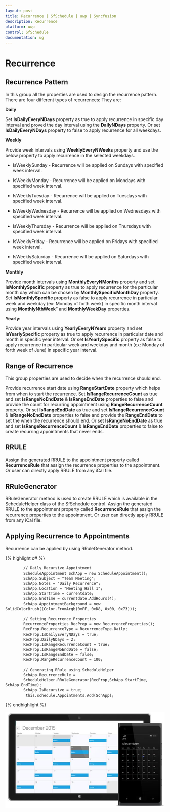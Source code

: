 ```yaml
---
layout: post
title: Recurrence | SfSchedule | uwp | Syncfusion
description: Recurrence
platform: uwp
control: SfSchedule
documentation: ug
---
```


# Recurrence

## Recurrence Pattern

In this group all the properties are used to design the recurrence pattern. There are four different types of recurrences: They are: 

**Daily**

Set **IsDailyEveryNDays** property as true to apply recurrence in specific day interval and proved the day interval using the **DailyNDays** property. Or set **IsDailyEveryNDays** property to false to apply recurrence for all weekdays.

**Weekly**

Provide week intervals using **WeeklyEveryNWeeks** property and use the below property to apply recurrence in the selected weekdays.

* IsWeeklySunday   - Recurrence will be applied on Sundays with specified week interval.

* IsWeeklyMonday - Recurrence will be applied on Mondays with specified week interval.

* IsWeeklyTuesday - Recurrence will be applied on Tuesdays with specified week interval.

* IsWeeklyWednesday - Recurrence will be applied on Wednesdays with specified week interval.

* IsWeeklyThursday - Recurrence will be applied on Thursdays with specified week interval.

* IsWeeklyFriday   - Recurrence will be applied on Fridays with specified week interval.

* IsWeeklySaturday - Recurrence will be applied on Saturdays with specified week interval.

**Monthly**

Provide month intervals using **MonthlyEveryNMonths** property and set **IsMonthlySpecific** property as true to apply recurrence for the particular month day which can be chosen by **MonthlySpecificMonthDay** property. Set **IsMonthlySpecific** property as false to apply recurrence in particular week and weekday (ex: Monday of forth week) in specific month interval using **MonthlyNthWeek**” and **MonthlyWeekDay** properties.

**Yearly:**

Provide year intervals using **YearlyEveryNYears** property and set **IsYearlySpecific** property as true to apply recurrence in particular date and month in specific year interval. Or set **IsYearlySpecific** property as false to apply recurrence in particular week and weekday and month (ex: Monday of forth week of June) in specific year interval.

## Range of Recurrence

This group properties are used to decide when the recurrence should end.

Provide recurrence start date using **RangeStartDate** property which helps from when to start the recurrence. Set **IsRangeRecurrenceCount** as true and set **IsRangeNoEndDate** & **IsRangeEndDate** properties to false and provide the count for recurring appointment using **RangeRecurrenceCount** property. Or set **IsRangeEndDate** as true and set **IsRangeRecurrenceCount** & **IsRangeNoEndDate** properties to false and provide the **RangeEndDate** to set the when the recurrence should end. Or set **IsRangeNoEndDate** as true and set **IsRangeRecurrenceCount** & **IsRangeEndDate** properties to false to create recurring appointments that never ends.

## RRULE

Assign the generated RRULE to the appointment property called **RecurrenceRule** that assign the recurrence properties to the appointment. Or user can directly apply RRULE from any iCal file.

## RRuleGenerator

RRuleGenerator method is used to create RRULE which is available in the ScheduleHelper class of the SfSchedule control. Assign the generated RRULE to the appointment property called **RecurrenceRule** that assign the recurrence properties to the appointment. Or user can directly apply RRULE from any iCal file.

## Applying Recurrence to Appointments

Recurrence can be applied by using RRuleGenerator method.

{% highlight c# %}

            // Daily Recursive Appointment
            ScheduleAppointment SchApp = new ScheduleAppointment();
            SchApp.Subject = "Team Meeting";
            SchApp.Notes = "Daily Recurrence";
            SchApp.Location = "Meeting Hall 1";
            SchApp.StartTime = currentdate;
            SchApp.EndTime = currentdate.AddHours(4);
            SchApp.AppointmentBackground = new SolidColorBrush((Color.FromArgb(0xFF, 0xD8, 0x00, 0x73)));

            // Setting Recurrence Properties
            RecurrenceProperties RecProp = new RecurrenceProperties();
            RecProp.RecurrenceType = RecurrenceType.Daily;
            RecProp.IsDailyEveryNDays = true;
            RecProp.DailyNDays = 2;
            RecProp.IsRangeRecurrenceCount = true;
            RecProp.IsRangeNoEndDate = false;
            RecProp.IsRangeEndDate = false;
            RecProp.RangeRecurrenceCount = 100;

            // Generating RRule using ScheduleHelper
            SchApp.RecurrenceRule =
            ScheduleHelper.RRuleGenerator(RecProp,SchApp.StartTime, SchApp.EndTime);
            SchApp.IsRecursive = true;
             this.schedule.Appointments.Add(SchApp);

{% endhighlight %}

![](Recurrence_images/Recurrence_img1.jpeg)
